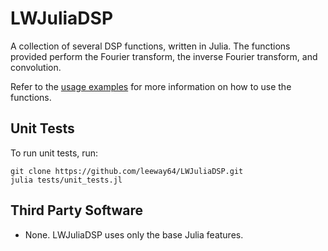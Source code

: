 # LWJuliaDSP

A collection of several DSP functions, written in Julia. The functions provided perform the Fourier
transform, the inverse Fourier transform, and convolution.

Refer to the [usage examples](docs/usage_examples.md) for more information on how to use the
functions.


## Unit Tests

To run unit tests, run:

```shell
git clone https://github.com/leeway64/LWJuliaDSP.git
julia tests/unit_tests.jl
```


## Third Party Software

- None. LWJuliaDSP uses only the base Julia features.
